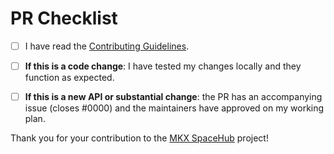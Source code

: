 # PR Checklist


- [ ] I have read the [Contributing Guidelines](https://github.com/mkeithX/mkeithx.github.io/blob/main/CONTRIBUTING.md).
- [ ] **If this is a code change**: I have tested my changes locally and they function as expected.
- [ ] **If this is a new API or substantial change**: the PR has an accompanying issue (closes #0000) and the maintainers have approved on my working plan.




Thank you for your contribution to the [MKX SpaceHub](https://mkeithx.github.io/) project!
